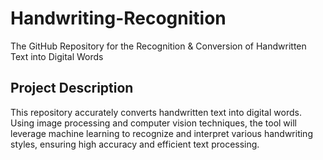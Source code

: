 # Handwriting-Recognition
The GitHub Repository for the Recognition &amp; Conversion of Handwritten Text into Digital Words

## Project Description
This repository accurately converts handwritten text into digital words. Using image processing and computer vision techniques, the tool will leverage machine learning to recognize and interpret various handwriting styles, ensuring high accuracy and efficient text processing.